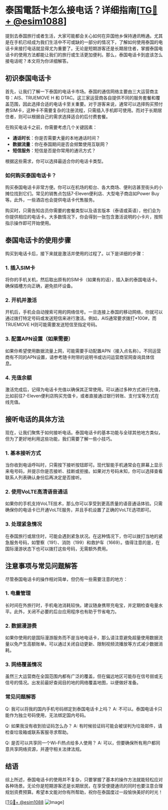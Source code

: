 # 泰国電話卡怎么接电话？详细指南[[TG💪+ @esim1088](https://t.me/s/esim1088)]

提到去泰国旅行或者生活，大家可能都会关心如何在异国他乡保持通讯畅通。尤其是在手机已经成为我们生活中不可或缺的一部分的情况下，了解如何使用泰国的电话卡来接打电话就显得尤为重要了。无论是短期游客还是长期居住者，掌握泰国电话卡的使用方法都能让我们的旅行或生活更加便利。那么，泰国电话卡到底该怎么接电话呢？本文将为你详细解答。

## 初识泰国电话卡

首先，让我们了解一下泰国的电话卡市场。泰国的通信网络主要由三大运营商主导：AIS、TRUEMOVE H 和 DTAC。这三家运营商各自提供不同的服务套餐和覆盖范围，因此选择合适的电话卡至关重要。对于游客来说，通常可以选择购买预付费SIM卡，这种卡不需要复杂的注册流程，只需插入手机即可使用。而对于长期居住者，则可以根据自己的需求选择适合的后付费套餐。

在购买电话卡之前，你需要考虑几个关键因素：
- **通话时长**：你是否需要大量的本地通话时间？
- **数据流量**：你在泰国期间是否会频繁使用互联网？
- **短信服务**：短信是否是你常用的通讯方式？

根据这些需求，你可以选择最适合你的电话卡类型。

### 如何购买泰国电话卡？

购买泰国电话卡非常方便。你可以在机场的柜台、各大商场、便利店甚至街头的小摊位找到它们。常见的销售点包括7-Eleven便利店、大型电子商店如Power Buy等。此外，一些酒店也会提供电话卡代售服务。

购买时，只需告知店员你需要的套餐类型以及语言版本（泰语或英语），他们会为你提供相应的电话卡。大多数情况下，你会得到一张包含激活说明的小卡片，按照指示操作即可开始使用。

## 泰国电话卡的使用步骤

购买到电话卡后，接下来就是激活并使用的过程了。以下是详细的步骤：

### 1. 插入SIM卡

将你的手机关机，然后取出原有的SIM卡（如果有的话），插入新的泰国电话卡。确保插槽方向正确，避免损坏设备。

### 2. 开机并激活

开机后，手机会自动搜索可用的网络信号。一旦连接上泰国的移动网络，你就可以通过拨打特定号码或发送短信来进行激活。例如，AIS通常要求拨打*100#，而TRUEMOVE H则可能需要发送短信至指定号码。

### 3. 配置APN设置（如果需要）

如果你希望使用数据流量上网，可能需要手动配置APN（接入点名称）。不同运营商有不同的APN设置，请参考随卡附带的说明书或访问运营商官网查询具体信息。

### 4. 充值余额

激活完成后，记得为电话卡充值以确保其正常使用。可以通过多种方式进行充值，比如前往7-Eleven便利店购买充值卡，或者直接通过银行转账、支付宝等方式在线充值。

## 接听电话的具体方法

现在，让我们聚焦于如何接听电话。泰国电话卡的基本功能与全球其他地方类似，但为了更好地利用这些功能，我们需要了解一些小技巧。

### 1. 基本接听方式

当你收到电话呼叫时，只需按下接听按钮即可。现代智能手机通常会在屏幕上显示来电号码，并提示你是否接听、挂断或拒接。如果对方号码未知，你可以选择查看联系人列表确认身份后再决定是否接听。

### 2. 使用VoLTE高清语音通话

如果你的手机支持VoLTE技术，那么你可以享受到更高质量的语音通话体验。只需确保你的电话卡已开通VoLTE服务，并且手机设置了正确的VoLTE选项即可。

### 3. 处理紧急情况

在泰国旅行或居住时，可能会遇到紧急状况。在这种情况下，你可以拨打当地的紧急服务号码，如警察（191）、消防（199）和救护车（1669）。值得注意的是，在国际漫游状态下也可以拨打这些号码，无需额外费用。

## 注意事项与常见问题解答

尽管泰国电话卡的操作相对简单，但仍有一些需要注意的地方：

### 1. 电量管理

长时间在外旅行时，手机电池消耗较快。建议随身携带充电宝，并定期检查电量水平。此外，关闭不必要的后台应用程序也有助于节省电力。

### 2. 数据漫游费

如果你使用的是国际漫游服务而不是当地电话卡，那么请注意避免超量使用数据流量以免产生高额账单。可以通过关闭自动更新、限制视频流播放等方式减少数据消耗。

### 3. 网络覆盖情况

虽然三大运营商在全国范围内都有广泛的覆盖，但在偏远地区可能存在信号弱或无信号的情况。出发前最好查阅目的地的网络覆盖地图，以便做好准备。

### 常见问题解答

Q: 我可以将我的国内手机号码绑定到泰国电话卡上吗？
A: 不可以。泰国电话卡只能作为独立号码使用，无法绑定国内号码。

Q: 如果我没有收到验证码怎么办？
A: 有时候验证码可能会被误判为垃圾邮件，请检查垃圾箱或联系客服寻求帮助。

Q: 是否可以共享同一个Wi-Fi热点给多人使用？
A: 可以，但要确保所有用户都同意共享网络资源，并遵守相关法律法规。

## 结语

综上所述，泰国电话卡的使用并不复杂，只要掌握了基本的操作方法就能轻松应对各种场景。无论你是短期游客还是长期居民，在享受便捷通讯的同时也要注意合理规划资费预算。希望本文能对你有所帮助，祝你在泰国度过一段愉快美好的时光！

[[TG💪+ @esim1088](https://t.me/s/esim1088) ![Image](https://i.postimg.cc/4NQfJmqS/Snipaste-2025-05-13-00-14-12.png)]